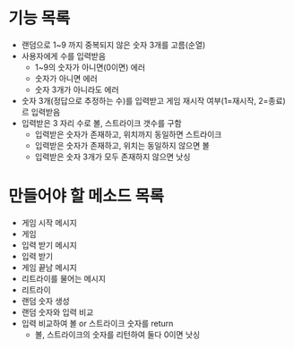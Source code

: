 # 기능 목록
* 랜덤으로 1~9 까지 중복되지 않은 숫자 3개를 고름(순열)
* 사용자에게 수를 입력받음
    * 1~9의 숫자가 아니면(0이면) 에러
    * 숫자가 아니면 에러
    * 숫자 3개가 아니라도 에러
* 숫자 3개(정답으로 추정하는 수)를 입력받고 게임 재시작 여부(1=재시작, 2=종료)르 입력받음
* 입력받은 3 자리 수로 볼, 스트라이크 갯수를 구함
    * 입력받은 숫자가 존재하고, 위치까지 동일하면 스트라이크
    * 입력받은 숫자가 존재하고, 위치는 동일하지 않으면 볼
    * 입력받은 숫자 3개가 모두 존재하지 않으면 낫싱

# 만들어야 할 메소드 목록

* 게임 시작 메시지
* 게임
* 입력 받기 메시지
* 입력 받기
* 게임 끝남 메시지
* 리트라이를 물어는 메시지
* 리트라이
* 랜덤 숫자 생성
* 랜덤 숫자와 입력 비교
* 입력 비교하여 볼 or 스트라이크 숫자를 return
  * 볼, 스트라이크의 숫자를 리턴하여 둘다 0이면 낫싱
    